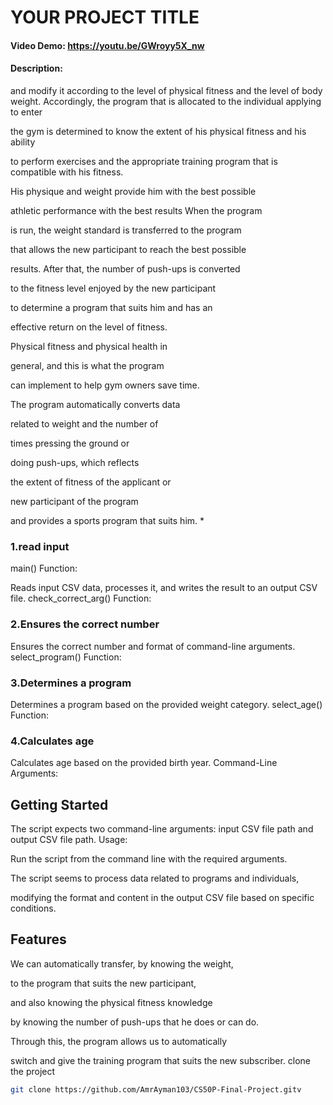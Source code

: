 # YOUR PROJECT TITLE
####  Video Demo:  <https://youtu.be/GWroyy5X_nw>
####  Description:

 and modify it according to the level of physical fitness and the level of body weight.
Accordingly, the program that is allocated to the individual applying to enter

the gym is determined to know the extent of his physical fitness and his ability

to perform exercises and the appropriate training program that is compatible with his fitness.

His physique and weight provide him with the best possible

athletic performance with the best results When the program

is run, the weight standard is transferred to the program

that allows the new participant to reach the best possible

results. After that, the number of push-ups is converted

to the fitness level enjoyed by the new participant

to determine a program that suits him and has an

effective return on the level of fitness.

Physical fitness and physical health in

general, and this is what the program

can implement to help gym owners save time.

The program automatically converts data

related to weight and the number of

times pressing the ground or

 doing push-ups, which reflects

the extent of fitness of the applicant or

 new participant of the program

 and provides a sports program that suits him.
*
 ### 1.read input
main() Function:

Reads input CSV data, processes it, and writes the result to an output CSV file.
check_correct_arg() Function:
 ### 2.Ensures the correct number
Ensures the correct number and format of command-line arguments.
select_program() Function:
 ### 3.Determines a program
Determines a program based on the provided weight category.
select_age() Function:
 ### 4.Calculates age
Calculates age based on the provided birth year.
Command-Line Arguments:
## Getting Started
The script expects two command-line arguments: input CSV file path and output CSV file path.
Usage:

Run the script from the command line with the required arguments.

The script seems to process data related to programs and individuals,

modifying the format and content in the output CSV file based on specific conditions.
## Features
We can automatically transfer, by knowing the weight,

 to the program that suits the new participant,

  and also knowing the physical fitness knowledge

   by knowing the number of push-ups that he does or can do.

   Through this, the program allows us to automatically

   switch and give the training program that suits the new subscriber.
clone the project
```bash
git clone https://github.com/AmrAyman103/CS50P-Final-Project.gitv
```

